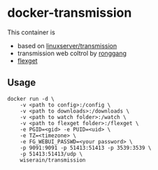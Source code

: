 # docker-transmission

This container is

- based on [linuxserver/transmission](https://hub.docker.com/r/linuxserver/transmission/)
- transmission web coltrol by [ronggang](https://github.com/ronggang/transmission-web-control)
- [flexget](http://flexget.com/)
 
## Usage

```
docker run -d \
    -v <path to config>:/config \
    -v <path to downloads>:/downloads \
    -v <path to watch folder>:/watch \
    -v <path to flexget folder>:/flexget \
    -e PGID=<gid> -e PUID=<uid> \
    -e TZ=<timezone> \
    -e FG_WEBUI_PASSWD=<your password> \
    -p 9091:9091 -p 51413:51413 -p 3539:3539 \
    -p 51413:51413/udp \
    wiserain/transmission
```

